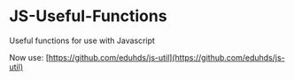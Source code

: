# JS-Useful-Functions

Useful functions for use with Javascript

Now use:
[https://github.com/eduhds/js-util](https://github.com/eduhds/js-util)
